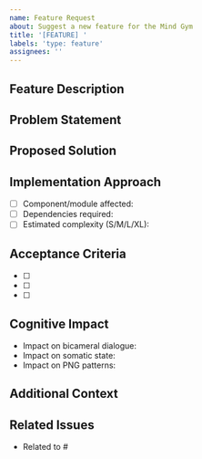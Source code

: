 ```yaml
---
name: Feature Request
about: Suggest a new feature for the Mind Gym
title: '[FEATURE] '
labels: 'type: feature'
assignees: ''
---
```


## Feature Description
<!-- Provide a clear and concise description of the feature -->

## Problem Statement
<!-- What problem does this feature solve? Why is it needed? -->

## Proposed Solution
<!-- Describe how you envision this feature working -->

## Implementation Approach
<!-- If you have ideas about implementation, share them here -->
- [ ] Component/module affected:
- [ ] Dependencies required:
- [ ] Estimated complexity (S/M/L/XL):

## Acceptance Criteria
<!-- What needs to be true for this feature to be considered complete? -->
- [ ] 
- [ ] 
- [ ] 

## Cognitive Impact
<!-- For Mind Gym specific: How will this affect the AI's thinking process? -->
- Impact on bicameral dialogue:
- Impact on somatic state:
- Impact on PNG patterns:

## Additional Context
<!-- Add any other context, mockups, or examples about the feature request here -->

## Related Issues
<!-- Link any related issues, PRs, or discussions -->
- Related to #